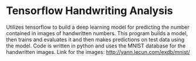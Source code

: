 # Tensorflow Handwriting Analysis
Utilizes tensorflow to build a deep learning model for predicting the number contained in images of handwritten numbers. This program builds a model, then trains and evaluates it and then makes predictions on test data using the model. Code is written in python and uses the MNIST database for the handwritten images. Link for the images: http://yann.lecun.com/exdb/mnist/
